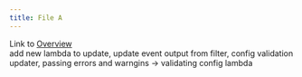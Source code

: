 ```yaml
---
title: File A
---
```

Link to [Overview](../overview)  
add new lambda to update, update event output from filter, config validation updater, passing errors and warngins -> validating config lambda
